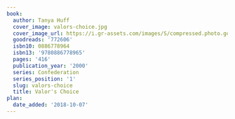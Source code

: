 ```yaml
---
book:
  author: Tanya Huff
  cover_image: valors-choice.jpg
  cover_image_url: https://i.gr-assets.com/images/S/compressed.photo.goodreads.com/books/1388720685l/772606.jpg
  goodreads: '772606'
  isbn10: 0886778964
  isbn13: '9780886778965'
  pages: '416'
  publication_year: '2000'
  series: Confederation
  series_position: '1'
  slug: valors-choice
  title: Valor's Choice
plan:
  date_added: '2018-10-07'
---
```

